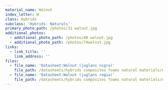 ```yaml
---
material_name: Walnut
index_letter: W
class: Hybrids
subclass: 'Hybrids: Naturals'
primary_photo_path: /photos/31 walnut.jpg
additional_photos:
  - additional_photo_path: /photos/40 walnut.jpg
  - additional_photo_path: /photos/74walnut.jpg
links:
  - link_title: ''
    link_address: ''
files:
  - file_name: 'Datasheet:Walnut (juglans nigra)'
    file_path: /datasheets/hybrids composites foams natural materials/natural materials/walnut(juglans nigra).pdf
  - file_name: 'Datasheet:Walnut (juglans regia)'
    file_path: /datasheets/hybrids composites foams natural materials/natural materials/walnut(juglans regia).pdf
---
```


